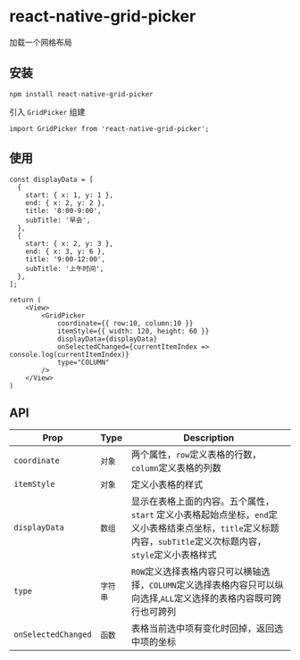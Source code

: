 # react-native-grid-picker

加载一个网格布局

## 安装

```
npm install react-native-grid-picker 
```

引入 ``GridPicker`` 组建

```
import GridPicker from 'react-native-grid-picker';
```

## 使用

```
const displayData = [
  {
    start: { x: 1, y: 1 },
    end: { x: 2, y: 2 },
    title: '8:00-9:00',
    subTitle: '早会',
  },
  {
    start: { x: 2, y: 3 },
    end: { x: 3, y: 6 },
    title: '9:00-12:00',
    subTitle: '上午时间',
  },
];

return (
	<View>
		<GridPicker
  			coordinate={{ row:10, column:10 }}
  			itemStyle={{ width: 120, height: 60 }}
			displayData={displayData}
  			onSelectedChanged={currentItemIndex => console.log(currentItemIndex)}
  			type="COLUMN"
		/>
	</View>
)

```

## API
| Prop | Type | Description |
|------|------|-------------|
| ``coordinate`` | ``对象`` | 两个属性，`row`定义表格的行数，`column`定义表格的列数 |
| ``itemStyle`` | ``对象`` | 定义小表格的样式 |
| ``displayData`` | ``数组`` | 显示在表格上面的内容。五个属性，``start`` 定义小表格起始点坐标，`end`定义小表格结束点坐标，`title`定义标题内容，`subTitle`定义次标题内容，`style`定义小表格样式 |
| ``type`` | ``字符串`` | `ROW`定义选择表格内容只可以横轴选择，`COLUMN`定义选择表格内容只可以纵向选择,`ALL`定义选择的表格内容既可跨行也可跨列 |
| ``onSelectedChanged`` | ``函数`` | 表格当前选中项有变化时回掉，返回选中项的坐标 |



